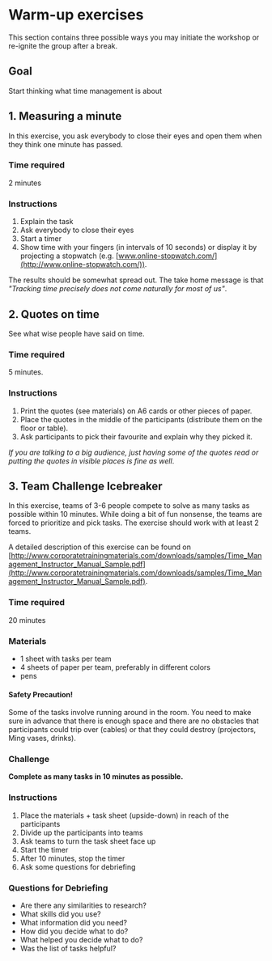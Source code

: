 
# Warm-up exercises

This section contains three possible ways you may initiate the workshop or re-ignite the group after a break. 

## Goal

Start thinking what time management is about

## 1. Measuring a minute

In this exercise, you ask everybody to close their eyes and open them when they think one minute has passed. 

### Time required

2 minutes

### Instructions

1. Explain the task
2. Ask everybody to close their eyes
3. Start a timer
4. Show time with your fingers (in intervals of 10 seconds) or display it by projecting a stopwatch (e.g. [www.online-stopwatch.com/](http://www.online-stopwatch.com/)).

The results should be somewhat spread out. The take home message is that *"Tracking time precisely does not come naturally for most of us"*.


## 2. Quotes on time

See what wise people have said on time.

### Time required

5 minutes.

### Instructions

1. Print the quotes (see materials) on A6 cards or other pieces of paper.
2. Place the quotes in the middle of the participants (distribute them on the floor or table). 
3. Ask participants to pick their favourite and explain why they picked it.

*If you are talking to a big audience, just having some of the quotes read or putting the quotes in visible places is fine as well*.


## 3. Team Challenge Icebreaker

In this exercise, teams of 3-6 people compete to solve as many tasks as possible within 10 minutes. While doing a bit of fun nonsense, the teams are forced to prioritize and pick tasks. The exercise should work with at least 2 teams.

A detailed description of this exercise can be found on [http://www.corporatetrainingmaterials.com/downloads/samples/Time_Management_Instructor_Manual_Sample.pdf](http://www.corporatetrainingmaterials.com/downloads/samples/Time_Management_Instructor_Manual_Sample.pdf).

### Time required

20 minutes

### Materials

* 1 sheet with tasks per team
* 4 sheets of paper per team, preferably in different colors
* pens

#### Safety Precaution!

Some of the tasks involve running around in the room. You need to make sure in advance that there is enough space and there are no obstacles that participants could trip over (cables) or that they could destroy (projectors, Ming vases, drinks).

### Challenge

**Complete as many tasks in 10 minutes as possible.**

### Instructions

1. Place the materials + task sheet (upside-down) in reach of the participants
2. Divide up the participants into teams
3. Ask teams to turn the task sheet face up
4. Start the timer
5. After 10 minutes, stop the timer
6. Ask some questions for debriefing

### Questions for Debriefing

* Are there any similarities to research?
* What skills did you use?
* What information did you need?
* How did you decide what to do?
* What helped you decide what to do?
* Was the list of tasks helpful?


